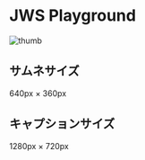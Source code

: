 # JWS Playground

![thumb](https://github.com/user-attachments/assets/8d1e1118-d4c9-4853-9d66-064e0c2ac259)

## サムネサイズ

640px × 360px

## キャプションサイズ

1280px × 720px
